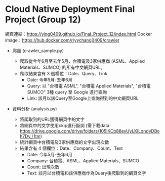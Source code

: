 # Cloud Native Deployment Final Project (Group 12)

網頁連結：https://ying0409.github.io/Final_Project_12/index.html
Docker image：https://hub.docker.com/r/yychang0409/crawler

* 爬蟲 (crawler_sample.py)
  * 爬取從今年6月至去年5月，台積電及3家供應商 (ASML、Applied Materials、SUMCO) 的所有中文網頁URL。
  * 爬取結果含有 3 個欄位：Date、Query、Link
    * Date: 今年5月-去年6月
    * Query: 以 "台積電 ASML", "台積電 Applied Materials", "台積電 SUMCO" 3種 query 至 Google 進行查詢
    * Link: 該月以該Query至Google上查詢得到的中文網頁URL

* 資料分析 (analysis.py)
  * 將爬取到的URL獲得網頁中的文字
  * 將網頁中的文字使用ckip進行斷詞 (需下載data: https://drive.google.com/drive/folders/105IKCb88evUyLKlLondvDBoh7Dy_I1tm)
  * 統計網頁中台積電及3家供應商的文字出現次數
  * 結果含有 4 個欄位：Date、Company、Count、Text
    * Date: 今年5月-去年6月
    * Company: 台積電、ASML、Applied Materials、SUMCO
    * Count: 出現次數
    * Text: 該月以台積電和該供應商作為Query後爬取到的網頁文字

